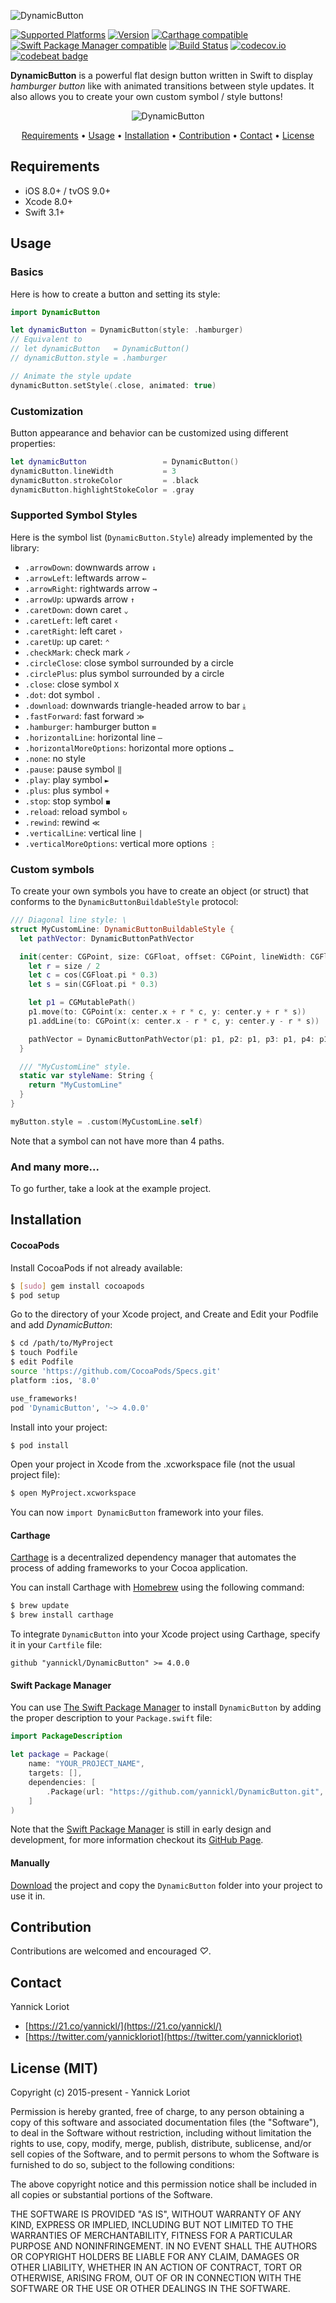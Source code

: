 ![DynamicButton](http://yannickloriot.com/resources/dynamicbutton-header.png)

[![Supported Platforms](https://cocoapod-badges.herokuapp.com/p/DynamicButton/badge.svg)](http://cocoadocs.org/docsets/DynamicButton/) [![Version](https://cocoapod-badges.herokuapp.com/v/DynamicButton/badge.svg)](http://cocoadocs.org/docsets/DynamicButton/) <a href="https://github.com/Carthage/Carthage"><img alt="Carthage compatible" src="https://img.shields.io/badge/Carthage-%E2%9C%93-brightgreen.svg?style=flat"/></a>
  <a href="https://github.com/apple/swift-package-manager"><img alt="Swift Package Manager compatible" src="https://img.shields.io/badge/SPM-%E2%9C%93-brightgreen.svg?style=flat"/></a> [![Build Status](https://travis-ci.org/yannickl/DynamicButton.svg?branch=master)](https://travis-ci.org/yannickl/DynamicButton) [![codecov.io](http://codecov.io/github/yannickl/DynamicButton/coverage.svg?branch=master)](http://codecov.io/github/yannickl/DynamicButton?branch=master) [![codebeat badge](https://codebeat.co/badges/ed7210be-6c9d-43ff-87a0-a10c007fe1b4)](https://codebeat.co/projects/github-com-yannickl-dynamicbutton)

**DynamicButton** is a powerful flat design button written in Swift to display *hamburger button* like with animated transitions between style updates. It also allows you to create your own custom symbol / style buttons!

<p align="center">
  <img src="https://cloud.githubusercontent.com/assets/798235/20039804/d4b533ca-a44a-11e6-8d4e-07aa45ef4a76.gif" alt="DynamicButton" />
</p>

<p align="center">
    <a href="#requirements">Requirements</a> • <a href="#usage">Usage</a> • <a href="#installation">Installation</a> • <a href="#contribution">Contribution</a> • <a href="#contact">Contact</a> • <a href="#license-mit">License</a>
</p>

## Requirements

- iOS 8.0+ / tvOS 9.0+
- Xcode 8.0+
- Swift 3.1+

## Usage

### Basics

Here is how to create a button and setting its style:

```swift
import DynamicButton

let dynamicButton = DynamicButton(style: .hamburger)
// Equivalent to
// let dynamicButton   = DynamicButton()
// dynamicButton.style = .hamburger

// Animate the style update
dynamicButton.setStyle(.close, animated: true)
```

### Customization

Button appearance and behavior can be customized using different properties:

```swift
let dynamicButton                 = DynamicButton()
dynamicButton.lineWidth           = 3
dynamicButton.strokeColor         = .black
dynamicButton.highlightStokeColor = .gray
```

### Supported Symbol Styles

Here is the symbol list (`DynamicButton.Style`) already implemented by the library:

 - `.arrowDown`: downwards arrow `↓`
 - `.arrowLeft`: leftwards arrow `←`
 - `.arrowRight`: rightwards arrow `→`
 - `.arrowUp`: upwards arrow `↑`
 - `.caretDown`: down caret `⌄`
 - `.caretLeft`: left caret `‹`
 - `.caretRight`: left caret `›`
 - `.caretUp`: up caret: `⌃`
 - `.checkMark`: check mark `✓`
 - `.circleClose`: close symbol surrounded by a circle
 - `.circlePlus`: plus symbol surrounded by a circle
 - `.close`: close symbol `X`
 - `.dot`: dot symbol `.`
 - `.download`: downwards triangle-headed arrow to bar `⤓`
 - `.fastForward`: fast forward `≫`
 - `.hamburger`: hamburger button `≡`
 - `.horizontalLine`: horizontal line `―`
 - `.horizontalMoreOptions`: horizontal more options `…`
 - `.none`: no style
 - `.pause`: pause symbol `‖`
 - `.play`: play symbol `►`
 - `.plus`: plus symbol `+`
 - `.stop`: stop symbol `◼`
 - `.reload`: reload symbol `↻`
 - `.rewind`: rewind `≪`
 - `.verticalLine`: vertical line `|`
 - `.verticalMoreOptions`: vertical more options `⋮`

### Custom symbols

To create your own symbols you have to create an object (or struct) that conforms to the `DynamicButtonBuildableStyle` protocol:

```swift
/// Diagonal line style: \
struct MyCustomLine: DynamicButtonBuildableStyle {
  let pathVector: DynamicButtonPathVector

  init(center: CGPoint, size: CGFloat, offset: CGPoint, lineWidth: CGFloat) {
    let r = size / 2
    let c = cos(CGFloat.pi * 0.3)
    let s = sin(CGFloat.pi * 0.3)

    let p1 = CGMutablePath()
    p1.move(to: CGPoint(x: center.x + r * c, y: center.y + r * s))
    p1.addLine(to: CGPoint(x: center.x - r * c, y: center.y - r * s))

    pathVector = DynamicButtonPathVector(p1: p1, p2: p1, p3: p1, p4: p1)
  }

  /// "MyCustomLine" style.
  static var styleName: String {
    return "MyCustomLine"
  }
}

myButton.style = .custom(MyCustomLine.self)
```

Note that a symbol can not have more than 4 paths.

### And many more...

To go further, take a look at the example project.

## Installation

#### CocoaPods

Install CocoaPods if not already available:

``` bash
$ [sudo] gem install cocoapods
$ pod setup
```
Go to the directory of your Xcode project, and Create and Edit your Podfile and add _DynamicButton_:

``` bash
$ cd /path/to/MyProject
$ touch Podfile
$ edit Podfile
source 'https://github.com/CocoaPods/Specs.git'
platform :ios, '8.0'

use_frameworks!
pod 'DynamicButton', '~> 4.0.0'
```

Install into your project:

``` bash
$ pod install
```

Open your project in Xcode from the .xcworkspace file (not the usual project file):

``` bash
$ open MyProject.xcworkspace
```

You can now `import DynamicButton` framework into your files.

#### Carthage

[Carthage](https://github.com/Carthage/Carthage) is a decentralized dependency manager that automates the process of adding frameworks to your Cocoa application.

You can install Carthage with [Homebrew](http://brew.sh/) using the following command:

```bash
$ brew update
$ brew install carthage
```

To integrate `DynamicButton` into your Xcode project using Carthage, specify it in your `Cartfile` file:

```ogdl
github "yannickl/DynamicButton" >= 4.0.0
```

#### Swift Package Manager

You can use [The Swift Package Manager](https://swift.org/package-manager) to install `DynamicButton` by adding the proper description to your `Package.swift` file:

```swift
import PackageDescription

let package = Package(
    name: "YOUR_PROJECT_NAME",
    targets: [],
    dependencies: [
        .Package(url: "https://github.com/yannickl/DynamicButton.git", versions: "4.0.0" ..< Version.max)
    ]
)
```

Note that the [Swift Package Manager](https://swift.org/package-manager) is still in early design and development, for more information checkout its [GitHub Page](https://github.com/apple/swift-package-manager).

#### Manually

[Download](https://github.com/YannickL/DynamicButton/archive/master.zip) the project and copy the `DynamicButton` folder into your project to use it in.

## Contribution

Contributions are welcomed and encouraged *♡*.

## Contact

Yannick Loriot
 - [https://21.co/yannickl/](https://21.co/yannickl/)
 - [https://twitter.com/yannickloriot](https://twitter.com/yannickloriot)

## License (MIT)

Copyright (c) 2015-present - Yannick Loriot

Permission is hereby granted, free of charge, to any person obtaining a copy
of this software and associated documentation files (the "Software"), to deal
in the Software without restriction, including without limitation the rights
to use, copy, modify, merge, publish, distribute, sublicense, and/or sell
copies of the Software, and to permit persons to whom the Software is
furnished to do so, subject to the following conditions:

The above copyright notice and this permission notice shall be included in
all copies or substantial portions of the Software.

THE SOFTWARE IS PROVIDED "AS IS", WITHOUT WARRANTY OF ANY KIND, EXPRESS OR
IMPLIED, INCLUDING BUT NOT LIMITED TO THE WARRANTIES OF MERCHANTABILITY,
FITNESS FOR A PARTICULAR PURPOSE AND NONINFRINGEMENT. IN NO EVENT SHALL THE
AUTHORS OR COPYRIGHT HOLDERS BE LIABLE FOR ANY CLAIM, DAMAGES OR OTHER
LIABILITY, WHETHER IN AN ACTION OF CONTRACT, TORT OR OTHERWISE, ARISING FROM,
OUT OF OR IN CONNECTION WITH THE SOFTWARE OR THE USE OR OTHER DEALINGS IN
THE SOFTWARE.
